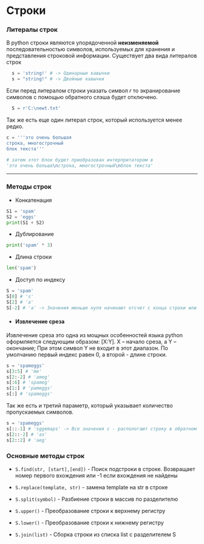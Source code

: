 # Строки

### Литералы строк
В python строки являются упорядоченной **неизменяемой** последовательностью символов, используемых для хранения и представления строковой информации.
Существует два вида литералов строк

```python
  s = 'string!' # -> Одинарные кавычки
  s = "string!" # -> Двойные кавычки
```

Если перед литералом строки указать символ *r* то экранирование символов с помощью обратного слэша будет отключено.

```python
  S = r'C:\newt.txt'
```

Так же есть еще один литерал строк, который используется менее редко.
```python
c = '''это очень большая
строка, многострочный
блок текста'''

# затем этот блок будет приобразован интерпритатором в
'это очень больша\nстрока, многострочный\nблок текста'
```

---

### Методы строк

* Конкатенация
```python
S1 = 'spam'
S2 = 'eggs'
print(S1 + S2)
```

* Дублирование
```python
print('spam' * 3)
```

* Длина строки
```python
len('spam')
```

* Доступ по индексу
```python
S = 'spam'
S[0] # 's'
S[2] # 'a'
S[-2] # 'a' -> Значения меньше нуля начинают отсчет с конца строки или проще говоря они складываются с длинной строки.
```

* #### Извлечение среза
Извлечение среза это одна из мощных особенностей языка python оформляется следующим образом: [X:Y]. X – начало среза, а Y – окончание; При этом символ Y не входит в этот диапазон. По умолчанию первый индекс равен 0, а второй - длине строки.
```python
s = 'spameggs'
s[3:5] # 'me'
s[2:-2] # 'ameg'
s[:6] # 'spameg'
s[1:] # 'pameggs'
s[:] # 'spameggs'
```
Так же есть и третий параметр, который указывает количество пропускаемых символов.

  ```python
  s = 'spameggs'
  s[::-1] # 'sggemaps' -> Все значения с - распологают строку в обратном порядке
  s[2::-2] # 'as'
  s[2::2] # 'aeg'
  ```

### Основные методы строк

* `S.find(str, [start],[end])` - Поиск подстроки в строке. Возвращает номер первого вхождения или -1 если вхождения не найдены

* `S.replace(template, str)` - замена template на str в строке

* `S.split(symbol)` - Разбиение строки в массив по разделителю

* `S.upper()` - Преобразование строки к верхнему регистру

* `S.lower()` - Преобразование строки к нижнему регистру

* `S.join(list)` - Сборка строки из списка list с разделителем S
